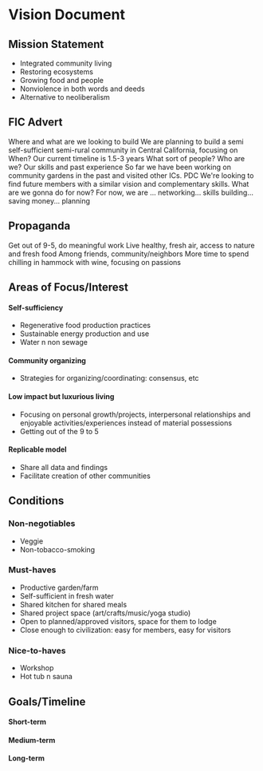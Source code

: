 # Vision Document

## Mission Statement
- Integrated community living
- Restoring ecosystems
- Growing food and people
- Nonviolence in both words and deeds
- Alternative to neoliberalism


## FIC Advert
Where and what are we looking to build
  We are planning to build a semi self-sufficient semi-rural community in Central California, focusing on
When?
  Our current timeline is 1.5-3 years
What sort of people? Who are we? Our skills and past experience
  So far we have been working on community gardens in the past and visited other ICs. PDC
  We're looking to find future members with a similar vision and complementary skills.
What are we gonna do for now?
  For now, we are ... networking... skills building... saving money... planning
<Steve Hughes link>

## Propaganda
Get out of 9-5, do meaningful work
Live healthy, fresh air, access to nature and fresh food
Among friends, community/neighbors
More time to spend chilling in hammock with wine, focusing on passions


## Areas of Focus/Interest

#### Self-sufficiency
- Regenerative food production practices
- Sustainable energy production and use
- Water n non sewage

#### Community organizing
- Strategies for organizing/coordinating: consensus, etc

#### Low impact but luxurious living
- Focusing on personal growth/projects, interpersonal relationships and enjoyable activities/experiences instead of material possessions
- Getting out of the 9 to 5

#### Replicable model
- Share all data and findings
- Facilitate creation of other communities


## Conditions

### Non-negotiables
- Veggie
- Non-tobacco-smoking

### Must-haves
- Productive garden/farm
- Self-sufficient in fresh water
- Shared kitchen for shared meals
- Shared project space (art/crafts/music/yoga studio)
- Open to planned/approved visitors, space for them to lodge
- Close enough to civilization: easy for members, easy for visitors

### Nice-to-haves
- Workshop
- Hot tub n sauna



## Goals/Timeline

#### Short-term

#### Medium-term

#### Long-term
